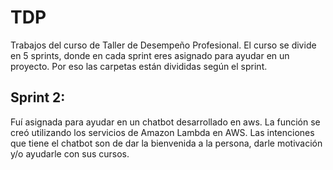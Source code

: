 # TDP
Trabajos del curso de Taller de Desempeño Profesional. El curso se divide en 5 sprints, donde en cada sprint eres asignado para ayudar en un proyecto. Por eso las carpetas están divididas según el sprint.

## Sprint 2:
Fuí asignada para ayudar en un chatbot desarrollado en aws. La función se creó utilizando los servicios de Amazon Lambda en AWS. Las intenciones que tiene el chatbot son de dar la bienvenida a la persona, darle motivación y/o ayudarle con sus cursos. 
